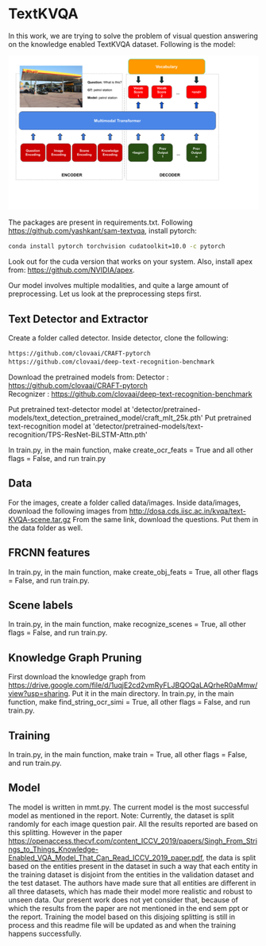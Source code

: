# TextKVQA

In this work, we are trying to solve the problem of visual question answering on the knowledge enabled TextKVQA dataset. Following is the model:

![MultiModal Transformer](media/model-enlarged.png)

The packages are present in requirements.txt.
Following https://github.com/yashkant/sam-textvqa, install pytorch:
```bash
conda install pytorch torchvision cudatoolkit=10.0 -c pytorch
```
Look out for the cuda version that works on your system.
Also, install apex from: https://github.com/NVIDIA/apex.

Our model involves multiple modalities, and quite a large amount of preprocessing. Let us look at the preprocessing steps first.

## Text Detector and Extractor
Create a folder called detector. Inside detector, clone the following:
```bash
https://github.com/clovaai/CRAFT-pytorch
https://github.com/clovaai/deep-text-recognition-benchmark
```

Download the pretrained models from:
Detector : https://github.com/clovaai/CRAFT-pytorch \
Recognizer : https://github.com/clovaai/deep-text-recognition-benchmark

Put pretrained text-detector model at 'detector/pretrained-models/text_detection_pretrained_model/craft_mlt_25k.pth'
Put pretrained text-recognition model at 'detector/pretrained-models/text-recognition/TPS-ResNet-BiLSTM-Attn.pth'

In train.py, in the main function, make create_ocr_feats = True and all other flags = False, and run train.py

## Data
For the images, create a folder called data/images. Inside data/images, download the following images from http://dosa.cds.iisc.ac.in/kvqa/text-KVQA-scene.tar.gz
From the same link, download the questions. Put them in the data folder as well.

## FRCNN features
In train.py, in the main function, make create_obj_feats = True, all other flags = False, and run train.py.

## Scene labels
In train.py, in the main function, make recognize_scenes = True, all other flags = False, and run train.py.

## Knowledge Graph Pruning
First download the knowledge graph from https://drive.google.com/file/d/1uqjE2cd2vmRyFLJBQOQaLAQrheR0aMmw/view?usp=sharing. Put it in the main directory.
In train.py, in the main function, make find_string_ocr_simi = True, all other flags = False, and run train.py.

## Training
In train.py, in the main function, make train = True, all other flags = False, and run train.py.

## Model
The model is written in mmt.py. The current model is the most successful model as mentioned in the report.
Note: Currently, the dataset is split randomly for each image question pair. All the results reported are based on this splitting. However in the paper https://openaccess.thecvf.com/content_ICCV_2019/papers/Singh_From_Strings_to_Things_Knowledge-Enabled_VQA_Model_That_Can_Read_ICCV_2019_paper.pdf, the data is split based on the entities present in the dataset in such a way that each entity in the training dataset is disjoint from the entities in the validation dataset and the test dataset. The authors have made sure that all entities are different in all three datasets, which has made their model more realistic and robust to unseen data. Our present work does not yet consider that, because of which the results from the paper are not mentioned in the end sem ppt or the report. Training the model based on this disjoing splitting is still in process and this readme file will be updated as and when the training happens successfully.
